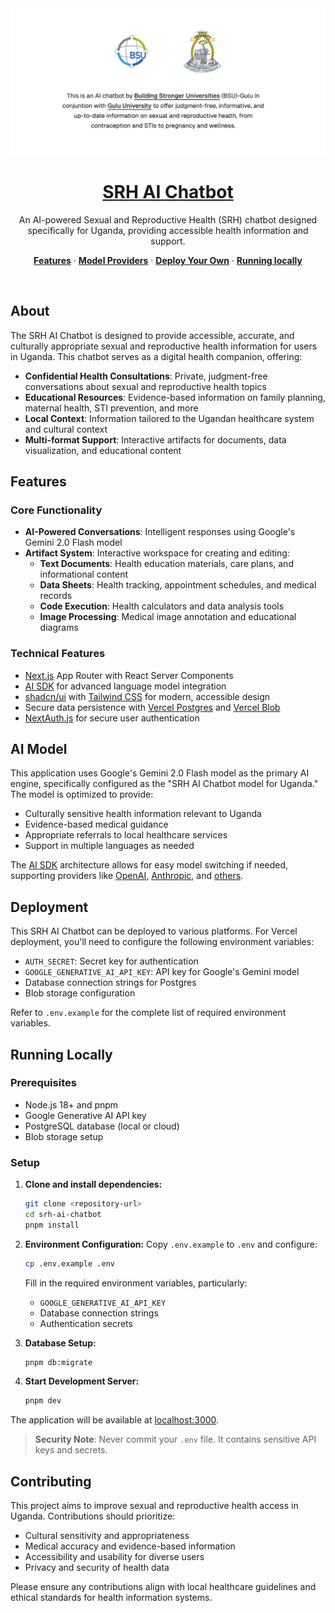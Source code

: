 <a href="#">
  <img alt="SRH AI Chatbot for Uganda" src="app/(chat)/srh-ai-image.png">
  <h1 align="center">SRH AI Chatbot</h1>
</a>

<p align="center">
  An AI-powered Sexual and Reproductive Health (SRH) chatbot designed specifically for Uganda, providing accessible health information and support.
</p>

<p align="center">
  <a href="#features"><strong>Features</strong></a> ·
  <a href="#model-providers"><strong>Model Providers</strong></a> ·
  <a href="#deploy-your-own"><strong>Deploy Your Own</strong></a> ·
  <a href="#running-locally"><strong>Running locally</strong></a>
</p>
<br/>

## About

The SRH AI Chatbot is designed to provide accessible, accurate, and culturally appropriate sexual and reproductive health information for users in Uganda. This chatbot serves as a digital health companion, offering:

- **Confidential Health Consultations**: Private, judgment-free conversations about sexual and reproductive health topics
- **Educational Resources**: Evidence-based information on family planning, maternal health, STI prevention, and more
- **Local Context**: Information tailored to the Ugandan healthcare system and cultural context
- **Multi-format Support**: Interactive artifacts for documents, data visualization, and educational content

## Features

### Core Functionality
- **AI-Powered Conversations**: Intelligent responses using Google's Gemini 2.0 Flash model
- **Artifact System**: Interactive workspace for creating and editing:
  - **Text Documents**: Health education materials, care plans, and informational content
  - **Data Sheets**: Health tracking, appointment schedules, and medical records
  - **Code Execution**: Health calculators and data analysis tools
  - **Image Processing**: Medical image annotation and educational diagrams

### Technical Features
- [Next.js](https://nextjs.org) App Router with React Server Components
- [AI SDK](https://sdk.vercel.ai/docs) for advanced language model integration
- [shadcn/ui](https://ui.shadcn.com) with [Tailwind CSS](https://tailwindcss.com) for modern, accessible design
- Secure data persistence with [Vercel Postgres](https://vercel.com/storage/postgres) and [Vercel Blob](https://vercel.com/storage/blob)
- [NextAuth.js](https://github.com/nextauthjs/next-auth) for secure user authentication

## AI Model

This application uses Google's Gemini 2.0 Flash model as the primary AI engine, specifically configured as the "SRH AI Chatbot model for Uganda." The model is optimized to provide:

- Culturally sensitive health information relevant to Uganda
- Evidence-based medical guidance
- Appropriate referrals to local healthcare services
- Support in multiple languages as needed

The [AI SDK](https://sdk.vercel.ai/docs) architecture allows for easy model switching if needed, supporting providers like [OpenAI](https://openai.com), [Anthropic](https://anthropic.com), and [others](https://sdk.vercel.ai/providers/ai-sdk-providers).

## Deployment

This SRH AI Chatbot can be deployed to various platforms. For Vercel deployment, you'll need to configure the following environment variables:

- `AUTH_SECRET`: Secret key for authentication
- `GOOGLE_GENERATIVE_AI_API_KEY`: API key for Google's Gemini model
- Database connection strings for Postgres
- Blob storage configuration

Refer to `.env.example` for the complete list of required environment variables.

## Running Locally

### Prerequisites

- Node.js 18+ and pnpm
- Google Generative AI API key
- PostgreSQL database (local or cloud)
- Blob storage setup

### Setup

1. **Clone and install dependencies:**
   ```bash
   git clone <repository-url>
   cd srh-ai-chatbot
   pnpm install
   ```

2. **Environment Configuration:**
   Copy `.env.example` to `.env` and configure:
   ```bash
   cp .env.example .env
   ```
   
   Fill in the required environment variables, particularly:
   - `GOOGLE_GENERATIVE_AI_API_KEY`
   - Database connection strings
   - Authentication secrets

3. **Database Setup:**
   ```bash
   pnpm db:migrate
   ```

4. **Start Development Server:**
   ```bash
   pnpm dev
   ```

The application will be available at [localhost:3000](http://localhost:3000/).

> **Security Note**: Never commit your `.env` file. It contains sensitive API keys and secrets.

## Contributing

This project aims to improve sexual and reproductive health access in Uganda. Contributions should prioritize:

- Cultural sensitivity and appropriateness
- Medical accuracy and evidence-based information
- Accessibility and usability for diverse users
- Privacy and security of health data

Please ensure any contributions align with local healthcare guidelines and ethical standards for health information systems.

